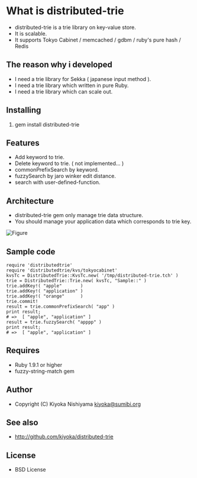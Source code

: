 # What is distributed-trie

* distributed-trie is a trie library on key-value store.
* It is scalable.
* It supports Tokyo Cabinet / memcached / gdbm / ruby's pure hash / Redis

## The reason why i developed 
* I need a trie library for Sekka ( japanese input method ).
* I need a trie library which written in pure Ruby.
* I need a trie library which can scale out.

## Installing 
  1. gem install distributed-trie

## Features
* Add    keyword to trie.
* Delete keyword to trie.         ( not implemented... )
* commonPrefixSearch by keyword.
* fuzzySearch by jaro winker edit distance.
* search with user-defined-function.

## Architecture
* distributed-trie gem only manage trie data structure.
* You should manage your application data which corresponds to trie key.

![Figure]( http://pix.am/urEv.png )


## Sample code

    require 'distributedtrie'
    require 'distributedtrie/kvs/tokyocabinet'
    kvsTc = DistributedTrie::KvsTc.new( '/tmp/distributed-trie.tch' )
    trie = DistributedTrie::Trie.new( kvsTc, "Sample::" )
    trie.addKey!( "apple"       )
    trie.addKey!( "application" )
    trie.addKey!( "orange"      )
    trie.commit!
    result = trie.commonPrefixSearch( "app" )
    print result;
    # =>  [ "apple", "application" ]
    result = trie.fuzzySearch( "apppp" )
    print result;
    # =>  [ "apple", "application" ]

## Requires
 - Ruby 1.9.1 or higher
 - fuzzy-string-match gem

## Author
 - Copyright (C) Kiyoka Nishiyama <kiyoka@sumibi.org>

## See also
 - <http://github.com/kiyoka/distributed-trie>

## License
 - BSD License


